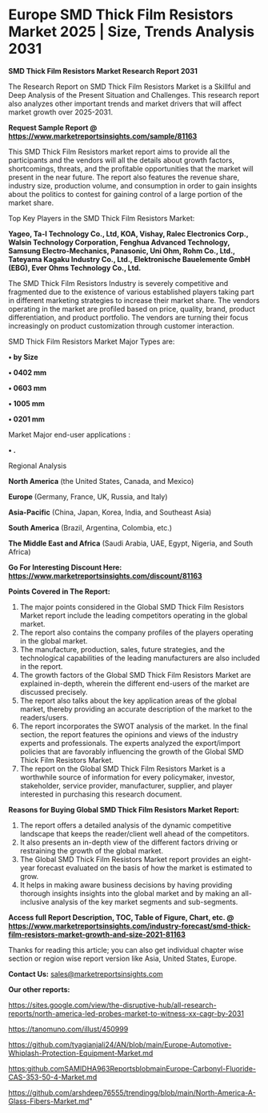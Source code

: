  # Europe SMD Thick Film Resistors Market 2025 | Size, Trends Analysis 2031

<strong>SMD Thick Film Resistors Market Research Report 2031</strong>

The Research Report on SMD Thick Film Resistors Market is a Skillful and Deep Analysis of the Present Situation and Challenges. This research report also analyzes other important trends and market drivers that will affect market growth over 2025-2031.

<strong>Request Sample Report @ <a href=https://www.marketreportsinsights.com/sample/81163>https://www.marketreportsinsights.com/sample/81163</a></strong>

This SMD Thick Film Resistors market report aims to provide all the participants and the vendors will all the details about growth factors, shortcomings, threats, and the profitable opportunities that the market will present in the near future. The report also features the revenue share, industry size, production volume, and consumption in order to gain insights about the politics to contest for gaining control of a large portion of the market share.

Top Key Players in the SMD Thick Film Resistors Market:

<strong>Yageo, Ta-I Technology Co., Ltd, KOA, Vishay, Ralec Electronics Corp., Walsin Technology Corporation, Fenghua Advanced Technology, Samsung Electro-Mechanics, Panasonic, Uni Ohm, Rohm Co., Ltd., Tateyama Kagaku Industry Co., Ltd., Elektronische Bauelemente GmbH (EBG), Ever Ohms Technology Co., Ltd.</strong>

The SMD Thick Film Resistors Industry is severely competitive and fragmented due to the existence of various established players taking part in different marketing strategies to increase their market share. The vendors operating in the market are profiled based on price, quality, brand, product differentiation, and product portfolio. The vendors are turning their focus increasingly on product customization through customer interaction.

SMD Thick Film Resistors Market Major Types are:

<strong>• by Size

• 0402 mm

• 0603 mm

• 1005 mm

• 0201 mm</strong>

Market Major end-user applications :

<strong>• .</strong>

Regional Analysis

</u><strong><b>North America</b></strong> (the United States, Canada, and Mexico)

<strong><b>Europe </b></strong>(Germany, France, UK, Russia, and Italy)

<strong><b>Asia-Pacific</b></strong> (China, Japan, Korea, India, and Southeast Asia)

<strong><b>South America</b></strong> (Brazil, Argentina, Colombia, etc.)

<strong><b>The Middle East and Africa</b></strong> (Saudi Arabia, UAE, Egypt, Nigeria, and South Africa)

<strong>Go For Interesting Discount Here: <a href=https://www.marketreportsinsights.com/discount/81163>https://www.marketreportsinsights.com/discount/81163</a></strong>

<strong>Points Covered in The Report:</strong>
<ol>
  <li>The major points considered in the Global SMD Thick Film Resistors Market report include the leading competitors operating in the global market.</li>
  <li>The report also contains the company profiles of the players operating in the global market.</li>
  <li>The manufacture, production, sales, future strategies, and the technological capabilities of the leading manufacturers are also included in the report.</li>
  <li>The growth factors of the Global SMD Thick Film Resistors Market are explained in-depth, wherein the different end-users of the market are discussed precisely.</li>
  <li>The report also talks about the key application areas of the global market, thereby providing an accurate description of the market to the readers/users.</li>
  <li>The report incorporates the SWOT analysis of the market. In the final section, the report features the opinions and views of the industry experts and professionals. The experts analyzed the export/import policies that are favorably influencing the growth of the Global SMD Thick Film Resistors Market.</li>
  <li>The report on the Global SMD Thick Film Resistors Market is a worthwhile source of information for every policymaker, investor, stakeholder, service provider, manufacturer, supplier, and player interested in purchasing this research document.</li>
</ol>
<strong>Reasons for Buying Global SMD Thick Film Resistors Market Report:</strong>

<ol>
  <li>The report offers a detailed analysis of the dynamic competitive landscape that keeps the reader/client well ahead of the competitors.</li>
  <li>It also presents an in-depth view of the different factors driving or restraining the growth of the global market.</li>
  <li>The Global SMD Thick Film Resistors Market report provides an eight-year forecast evaluated on the basis of how the market is estimated to grow.</li>
  <li>It helps in making aware business decisions by having providing thorough insights insights into the global market and by making an all-inclusive analysis of the key market segments and sub-segments.</li>
</ol>
<strong>Access full Report Description, TOC, Table of Figure, Chart, etc. @ <a href=https://www.marketreportsinsights.com/industry-forecast/smd-thick-film-resistors-market-growth-and-size-2021-81163>https://www.marketreportsinsights.com/industry-forecast/smd-thick-film-resistors-market-growth-and-size-2021-81163</a></strong>


Thanks for reading this article; you can also get individual chapter wise section or region wise report version like Asia, United States, Europe.

<strong>Contact Us:</strong>
sales@marketreportsinsights.com

<strong>Our other reports:</strong>

<a href=https://sites.google.com/view/the-disruptive-hub/all-research-reports/north-america-led-probes-market-to-witness-xx-cagr-by-2031>https://sites.google.com/view/the-disruptive-hub/all-research-reports/north-america-led-probes-market-to-witness-xx-cagr-by-2031</a>

<a href=https://tanomuno.com/illust/450999>https://tanomuno.com/illust/450999</a>

<a href=https://github.com/tyagianjali24/AN/blob/main/Europe-Automotive-Whiplash-Protection-Equipment-Market.md>https://github.com/tyagianjali24/AN/blob/main/Europe-Automotive-Whiplash-Protection-Equipment-Market.md</a>

<a href=https:github.comSAMIDHA963ReportsblobmainEurope-Carbonyl-Fluoride-CAS-353-50-4-Market.md>https:github.comSAMIDHA963ReportsblobmainEurope-Carbonyl-Fluoride-CAS-353-50-4-Market.md</a>

<a href=https://github.com/arshdeep76555/trendingg/blob/main/North-America-A-Glass-Fibers-Market.md>https://github.com/arshdeep76555/trendingg/blob/main/North-America-A-Glass-Fibers-Market.md</a>"
